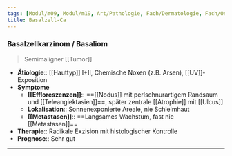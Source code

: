 ```yaml
---
tags: [Modul/m09, Modul/m19, Art/Pathologie, Fach/Dermatologie, Fach/Onkologie, Art/Pathologie]
title: Basalzell-Ca
---
```

### Basalzellkarzinom / Basaliom
> Semimaligner [[Tumor]]
- **Ätiologie**:: [[Hauttyp]] I+II, Chemische Noxen (z.B. Arsen), [[UV]]-Exposition
- **Symptome**
	- **[[Effloreszenzen]]**:: ==[[Nodus]] mit perlschnurartigem Randsaum und [[Teleangiektasien]]==, später zentrale [[Atrophie]] mit [[Ulcus]]
	- **Lokalisation**:: Sonnenexponierte Areale, nie Schleimhaut
	- **[[Metastasen]]**:: ==Langsames Wachstum, fast nie [[Metastasen]]==
- **Therapie**:: Radikale Exzision mit histologischer Kontrolle
- **Prognose**:: Sehr gut
---
